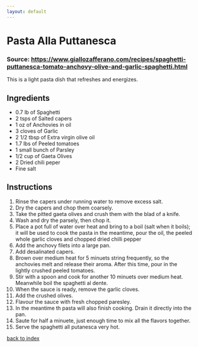 ```yaml
---
layout: default
---
```


# Pasta Alla Puttanesca
### Source: https://www.giallozafferano.com/recipes/spaghetti-puttanesca-tomato-anchovy-olive-and-garlic-spaghetti.html
This is a light pasta dish that refreshes and energizes.

## Ingredients
- 0.7 lb of Spaghetti
- 2 tsps of Salted capers
- 1 oz of Anchovies in oil
- 3 cloves of Garlic
- 2 1/2 tbsp of Extra virgin olive oil
- 1.7 lbs of Peeled tomatoes
- 1 small bunch of Parsley
- 1/2 cup of Gaeta Olives
- 2 Dried chili peper
- Fine salt

## Instructions
1. Rinse the capers under running water to remove excess salt.
2. Dry the capers and chop them coarsely.
3. Take the pitted gaeta olives and crush them with the blad of a knife.
4. Wash and dry the parsely, then chop it.
5. Place a pot full of water over heat and bring to a boil (salt when it boils); it will be used to cook the pasta in the meantime, pour the oil, the peeled whole garlic cloves and chopped dried chilli pepper
6. Add the anchovy filets into a large pan.
7. Add desalinated capers.
8. Brown over medium heat for 5 minuets string frequently, so the anchovies melt and release their aroma. After this time, pour in the lightly crushed peeled tomatoes.
9. Stir with a spoon and cook for another 10 minuets over medium heat.  Meanwhile boil the spaghetti al dente.
10. When the sauce is ready, remove the garlic cloves.
11. Add the crushed olives.
12. Flavour the sauce with fresh chopped paresley.
13. In the meantime th pasta will also finish cooking. Drain it directly into the pan.
14. Saute for half a minuete, just enough time to mix all the flavors together.
15. Serve the spaghetti all putanesca very hot.

<!--
Keep this link to return to the index
-->
[back to index](../)